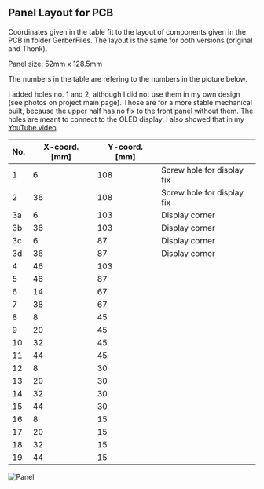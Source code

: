 ## Panel Layout for PCB

Coordinates given in the table fit to the layout of components given in the PCB in folder GerberFiles.
The layout is the same for both versions (original and Thonk).

Panel size: 52mm x 128.5mm

The numbers in the table are refering to the numbers in the picture below.

I added holes no. 1 and 2, although I did not use them in my own design (see photos on project main page).
Those are for a more stable mechanical built, because the upper half has no fix to the front panel without them.
The holes are meant to connect to the OLED display.
I also showed that in my [YouTube video](https://youtu.be/8bC33xTxlGM).


| No. | X-coord. [mm] | Y-coord. [mm] | |
| --- | --- | --- | --- |
| 1 | 6 | 108 | Screw hole for display fix |
| 2 | 36 | 108 | Screw hole for display fix |
| 3a | 6 | 103 | Display corner |
| 3b | 36 | 103 | Display corner |
| 3c |6 | 87 | Display corner |
| 3d | 36 | 87 | Display corner |
| 4 | 46 | 103 | |
| 5 | 46 | 87 | |
| 6 | 14 | 67 | |
| 7 | 38 | 67 | |
| 8 | 8 | 45 | |
| 9 | 20 | 45 | |
| 10 | 32 | 45 | |
| 11 | 44 | 45 | |
| 12 | 8 | 30 | |
| 13 | 20 | 30 | |
| 14 | 32 | 30 | |
| 15 | 44 | 30 | |
| 16 | 8 | 15 | |
| 17 | 20 | 15 | |
| 18 | 32 | 15 | |
| 19 | 44 | 15 | |

![Panel](https://user-images.githubusercontent.com/97026614/202614489-f2a870e2-3028-4d02-a7cc-878b2746d40a.jpg)
